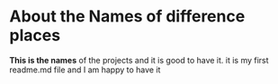 # About the Names of difference places
**This is the names** of the projects and it is good 
to have it.
it is my first readme.md file and I am happy to have it
